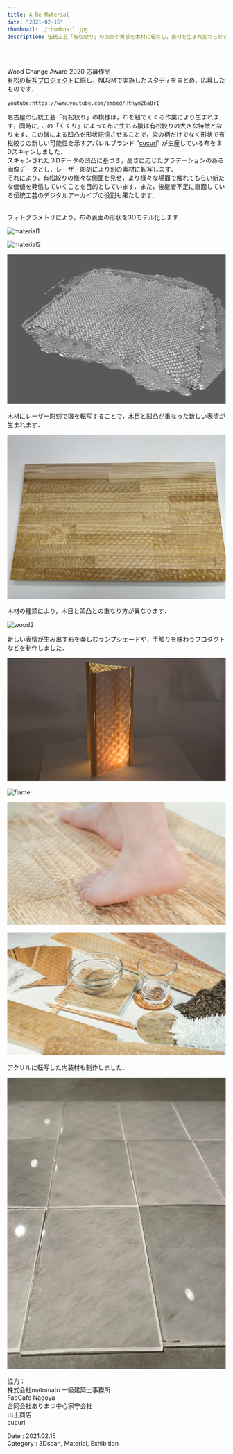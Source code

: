 ```yaml
---
title: A Re Material
date: "2021-02-15"
thumbnail: ./thumbnail.jpg
description: 伝統工芸「有松絞り」の凹凸や質感を木材に転写し，素材を生まれ変わらせる試み
---
```


<br>

Wood Change Award 2020 応募作品<br>
[有松の転写プロジェクト](../arimatsu)に際し，ND3Mで実施したスタディをまとめ，応募したものです．

`youtube:https://www.youtube.com/embed/Htnym26a8rI`

名古屋の伝統工芸「有松絞り」の模様は，布を紐でくくる作業により生まれます，同時に,
この「くくり」によって布に生じる皺は有松絞りの大きな特徴となります．この皺による凹凸を形状記憶させることで，染の柄だけでなく形状で有松絞りの新しい可能性を示すアパレルブランド "[cucuri](https://www.cucuri-shibori.com)" が生産している布を３Dスキャンしました．<br>
スキャンされた３Dデータの凹凸に基づき，高さに応じたグラデーションのある画像データとし，レーザー彫刻により別の素材に転写します．<br>
それにより，有松絞りの様々な側面を見せ，より様々な場面で触れてもらい新たな価値を発信していくことを目的としています．また，後継者不足に直面している伝統工芸のデジタルアーカイブの役割も果たします．<br>
<br>

フォトグラメトリにより，布の表面の形状を3Dモデル化します．

![material1](./material1.JPG)

![material2](./material2.jpg)

![scan](./scan.png)

木材にレーザー彫刻で皺を転写することで，木目と凹凸が重なった新しい表情が生まれます．

![wood1](./wood1.jpg)

木材の種類により，木目と凹凸との重なり方が異なります．

![wood2](./wood2.jpg)

新しい表情が生み出す影を楽しむランプシェードや，手触りを味わうプロダクトなどを制作しました．

![lampshade](./lampshade.JPG)

![flame](./flame.JPG)

![floor](./floor.jpg)

![thumbnail](./thumbnail.jpg)


アクリルに転写した内装材も制作しました．

![acrylic](./acrylic.jpeg)

協力：<br>
株式会社matomato 一級建築士事務所<br>
FabCafe Nagoya<br>
合同会社ありまつ中心家守会社<br>
山上商店<br>
cucuri

Date : 2021.02.15<br>
Category : 3Dscan, Material, Exhibition
